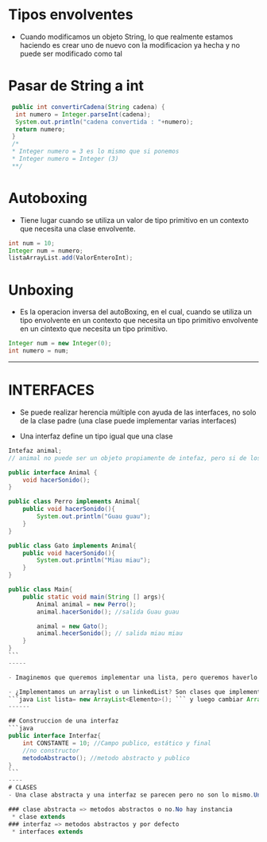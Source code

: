 # Tipos envolventes
- Cuando modificamos un objeto String, lo que realmente estamos haciendo es crear 
uno de nuevo con la modificacion ya hecha y no puede ser modificado como tal

# Pasar de String a int

```java
 public int convertirCadena(String cadena) {
  int numero = Integer.parseInt(cadena);
  System.out.println("cadena convertida : "+numero);
  return numero;
 }
 /*
 * Integer numero = 3 es lo mismo que si ponemos 
 * Integer numero = Integer (3)
 **/
```
# Autoboxing
- Tiene lugar cuando se utiliza un valor de tipo primitivo en un contexto que necesita una clase envolvente.

```java
int num = 10;
Integer num = numero;
listaArrayList.add(ValorEnteroInt);
```
# Unboxing
- Es la operacion inversa del autoBoxing, en el cual, cuando se utiliza un tipo envolvente en un contexto que necesita un tipo primitivo
envolvente en un cintexto que necesita un tipo primitivo.

```java
Integer num = new Integer(0);
int numero = num;
```
-----
# INTERFACES
- Se puede realizar herencia múltiple con ayuda de las interfaces, no solo de la clase padre (una clase puede implementar varias interfaces)

- Una interfaz define un tipo igual que una clase 
````java 
Intefaz animal;
// animal no puede ser un objeto propiamente de intefaz, pero si de los subtipos (clases que implementan la interfaz)

public interface Animal {
    void hacerSonido();
}

public class Perro implements Animal{
    public void hacerSonido(){
        System.out.println("Guau guau");
    }
}

public class Gato implements Animal{
    public void hacerSonido(){
        System.out.println("Miau miau");
    }
}

public class Main{
    public static void main(String [] args){
        Animal animal = new Perro();
        animal.hacerSonido(); //salida Guau guau

        animal = new Gato();
        animal.hecerSonido(); // salida miau miau
    }
}
```
-----

- Imaginemos que queremos implementar una lista, pero queremos haverlo de forma que se dedique el menor tiempo posivle al acceder y al realizar operaciones en las listas.

- ¿Implementamos un arraylist o un linkedList? Son clases que implementan la interfaz List, por lo que m para realizar las pruebas de medición del tiempo, podemos eclarar la lista como 
```java List lista= new ArrayList<Elemento>(); ``` y luego cambiar ArrayList por linkedList.
------

## Construccion de una interfaz
```java
public interface Interfaz{
    int CONSTANTE = 10; //Campo publico, estático y final
    //no constructor
    metodoAbstracto(); //metodo abstracto y publico
}
```
----
# CLASES
- Una clase abstracta y una interfaz se parecen pero no son lo mismo.Una clase abstracta puede ser hija de una sola clase (abstract o no) mientras que una interfaz puede ser jija de varias interfaces de una misma vez. Una clase abstracta puede tener metodos que sean abstractos o que no lo sean , mientras que las interfaces pueden definir métodos abstractos y por defecto.

### clase abstracta => metodos abstractos o no.No hay instancia 
 * clase extends
### interfaz => metodos abstractos y por defecto
 * interfaces extends